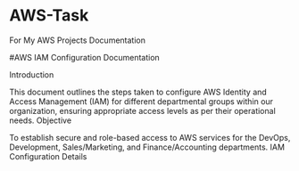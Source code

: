 # AWS-Task

For My AWS Projects Documentation

#AWS IAM Configuration Documentation

Introduction

This document outlines the steps taken to configure AWS Identity and Access Management (IAM) for different departmental groups within our organization, ensuring appropriate access levels as per their operational needs.
Objective

To establish secure and role-based access to AWS services for the DevOps, Development, Sales/Marketing, and Finance/Accounting departments.
IAM Configuration Details

